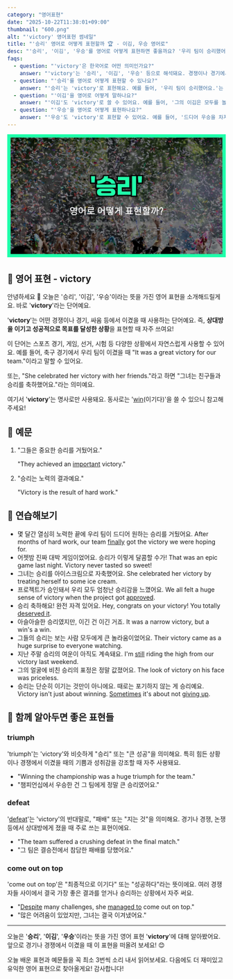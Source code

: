 ```yaml
---
category: "영어표현"
date: "2025-10-22T11:38:01+09:00"
thumbnail: "600.png"
alt: "'victory' 영어표현 썸네일"
title: "'승리' 영어로 어떻게 표현할까 🏆 - 이김, 우승 영어로"
desc: "'승리', '이김', '우승'를 영어로 어떻게 표현하면 좋을까요? '우리 팀이 승리했어요.', '드디어 우승을 차지했어요.' 등을 영어로 표현하는 법을 배워봅시다. 다양한 예문을 통해서 연습하고 본인의 표현으로 만들어 보세요."
faqs: 
  - question: "'victory'은 한국어로 어떤 의미인가요?"
    answer: "'victory'는 '승리', '이김', '우승' 등으로 해석돼요. 경쟁이나 경기에서 이겼을 때 주로 쓰는 단어예요."
  - question: "'승리'를 영어로 어떻게 표현할 수 있나요?"
    answer: "'승리'는 'victory'로 표현해요. 예를 들어, '우리 팀이 승리했어요.'는 'Our team achieved victory.'라고 말해요."
  - question: "'이김'을 영어로 어떻게 말하나요?"
    answer: "'이김'도 'victory'로 쓸 수 있어요. 예를 들어, '그의 이김은 모두를 놀라게 했어요.'는 'His victory surprised everyone.'이라고 해요."
  - question: "'우승'을 영어로 어떻게 표현하나요?"
    answer: "'우승'도 'victory'로 표현할 수 있어요. 예를 들어, '드디어 우승을 차지했어요.'는 'We finally claimed victory.'라고 말해요."
---
```


!['victory' 영어표현](./600.png)

## 🌟 영어 표현 - victory

안녕하세요 👋 오늘은 '승리', '이김', '우승'이라는 뜻을 가진 영어 표현을 소개해드릴게요. 바로 '**victory**'라는 단어예요.

'**victory**'는 어떤 경쟁이나 경기, 싸움 등에서 이겼을 때 사용하는 단어예요. 즉, **상대방을 이기고 성공적으로 목표를 달성한 상황**을 표현할 때 자주 쓰여요!

이 단어는 스포츠 경기, 게임, 선거, 시험 등 다양한 상황에서 자연스럽게 사용할 수 있어요. 예를 들어, 축구 경기에서 우리 팀이 이겼을 때 "It was a great victory for our team."이라고 말할 수 있어요.

또는, "She celebrated her victory with her friends."라고 하면 "그녀는 친구들과 승리를 축하했어요."라는 의미예요.

여기서 '**victory**'는 명사로만 사용돼요. 동사로는 '[win](/blog/in-english/456.win/)(이기다)'을 쓸 수 있으니 참고해 주세요!

## 📖 예문

1. "그들은 중요한 승리를 거뒀어요."

   "They achieved an [important](/blog/in-english/318.important/) victory."

2. "승리는 노력의 결과예요."

   "Victory is the result of hard work."



## 💬 연습해보기

<ul data-interactive-list>

  <li data-interactive-item>
    <span data-toggler>몇 달간 열심히 노력한 끝에 우리 팀이 드디어 원하는 승리를 거뒀어요.</span>
    <span data-answer>After months of hard work, our team <a href="/blog/in-english/182.finally/">finally</a> got the victory we were hoping for.</span>
  </li>

  <li data-interactive-item>
    <span data-toggler>어젯밤 진짜 대박 게임이었어요. 승리가 이렇게 달콤할 수가!</span>
    <span data-answer>That was an epic game last night. Victory never tasted so sweet!</span>
  </li>

  <li data-interactive-item>
    <span data-toggler>그녀는 승리를 아이스크림으로 자축했어요.</span>
    <span data-answer>She celebrated her victory by treating herself to some ice cream.</span>
  </li>

  <li data-interactive-item>
    <span data-toggler>프로젝트가 승인돼서 우리 모두 엄청난 승리감을 느꼈어요.</span>
    <span data-answer>We all felt a huge sense of victory when the project got <a href="/blog/in-english/349.approve/">approved</a>.</span>
  </li>

  <li data-interactive-item>
    <span data-toggler>승리 축하해요! 완전 자격 있어요.</span>
    <span data-answer>Hey, congrats on your victory! You totally <a href="/blog/in-english/206.deserve-it/">deserved it</a>.</span>
  </li>

  <li data-interactive-item>
    <span data-toggler>아슬아슬한 승리였지만, 이긴 건 이긴 거죠.</span>
    <span data-answer>It was a narrow victory, but a win's a win.</span>
  </li>

  <li data-interactive-item>
    <span data-toggler>그들의 승리는 보는 사람 모두에게 큰 놀라움이었어요.</span>
    <span data-answer>Their victory came as a huge surprise to everyone watching.</span>
  </li>

  <li data-interactive-item>
    <span data-toggler>지난 주말 승리의 여운이 아직도 계속돼요.</span>
    <span data-answer>I'm <a href="/blog/in-english/254.still/">still</a> riding the high from our victory last weekend.</span>
  </li>

  <li data-interactive-item>
    <span data-toggler>그의 얼굴에 비친 승리의 표정은 정말 값졌어요.</span>
    <span data-answer>The look of victory on his face was priceless.</span>
  </li>

  <li data-interactive-item>
    <span data-toggler>승리는 단순히 이기는 것만이 아니에요. 때로는 포기하지 않는 게 승리예요.</span>
    <span data-answer>Victory isn't just about winning. <a href="/blog/in-english/270.sometimes/">Sometimes</a> it's about not <a href="/blog/vocab-1/046.give-up/">giving up</a>.</span>
  </li>

</ul>

## 🤝 함께 알아두면 좋은 표현들

### triumph

'triumph'는 'victory'와 비슷하게 "승리" 또는 "큰 성공"을 의미해요. 특히 힘든 상황이나 경쟁에서 이겼을 때의 기쁨과 성취감을 강조할 때 자주 사용돼요.

- "Winning the championship was a huge triumph for the team."
- "챔피언십에서 우승한 건 그 팀에게 정말 큰 승리였어요."

### defeat

'[defeat](/blog/in-english/601.defeat/)'는 'victory'의 반대말로, "패배" 또는 "지는 것"을 의미해요. 경기나 경쟁, 논쟁 등에서 상대방에게 졌을 때 주로 쓰는 표현이에요.

- "The team suffered a crushing defeat in the final match."
- "그 팀은 결승전에서 참담한 패배를 당했어요."

### come out on top

'come out on top'은 "최종적으로 이기다" 또는 "성공하다"라는 뜻이에요. 여러 경쟁자들 사이에서 결국 가장 좋은 결과를 얻거나 승리하는 상황에서 자주 써요.

- "[Despite](/blog/in-english/341.despite/) many challenges, she [managed to](/blog/in-english/175.manage-to/) come out on top."
- "많은 어려움이 있었지만, 그녀는 결국 이겨냈어요."

---

오늘은 '**승리**', '**이김**', '**우승**'이라는 뜻을 가진 영어 표현 '**victory**'에 대해 알아봤어요. 앞으로 경기나 경쟁에서 이겼을 때 이 표현을 떠올려 보세요! 😊

오늘 배운 표현과 예문들을 꼭 최소 3번씩 소리 내서 읽어보세요. 다음에도 더 재미있고 유익한 영어 표현으로 찾아올게요! 감사합니다!

